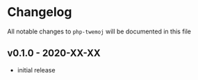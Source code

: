 # Changelog

All notable changes to `php-twemoj` will be documented in this file

## v0.1.0 - 2020-XX-XX

-   initial release
